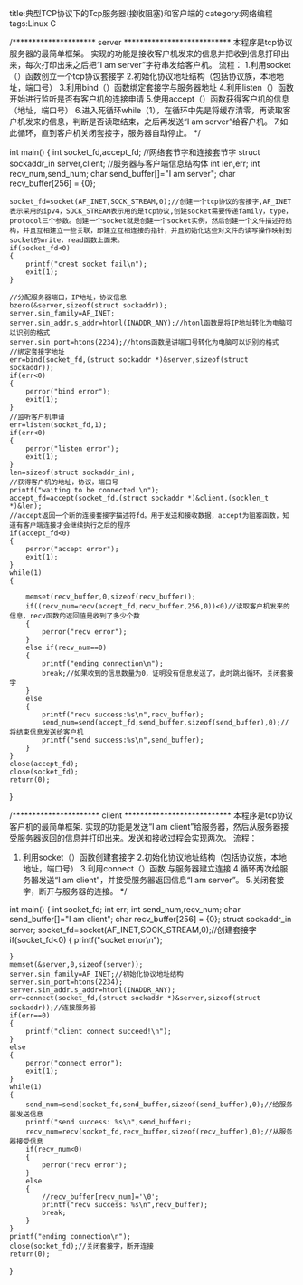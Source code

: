 title:典型TCP协议下的Tcp服务器(接收阻塞)和客户端的
category:网络编程
tags:Linux C

/*********************             server                  ***************************
本程序是tcp协议服务器的最简单框架。
实现的功能是接收客户机发来的信息并把收到信息打印出来，每次打印出来之后把“I am server”字符串发给客户机。
流程：
1.利用socket（）函数创立一个tcp协议套接字 
2.初始化协议地址结构（包括协议族，本地地址，端口号） 
3.利用bind（）函数绑定套接字与服务器地址 
4.利用listen（）函数开始进行监听是否有客户机的连接申请 
5.使用accept（）函数获得客户机的信息（地址，端口号） 
6.进入死循环while（1），在循环中先是将缓存清零，再读取客户机发来的信息，判断是否读取结束，之后再发送“I am server”给客户机。
7.如此循环，直到客户机关闭套接字，服务器自动停止。
*/

int main()
{
	int socket_fd,accept_fd;			//网络套节字和连接套节字
	struct sockaddr_in server,client;		//服务器与客户端信息结构体
	int len,err;
	int recv_num,send_num;
	char send_buffer[]="I am server";
	char recv_buffer[256] = {0};
	
	socket_fd=socket(AF_INET,SOCK_STREAM,0);//创建一个tcp协议的套接字,AF_INET表示采用的ipv4，SOCK_STREAM表示用的是tcp协议,创建socket需要传递family，type，protocol三个参数。创建一个socket就是创建一个socket实例，然后创建一个文件描述符结构，并且互相建立一些关联，即建立互相连接的指针，并且初始化这些对文件的读写操作映射到socket的write，read函数上面来。
	if(socket_fd<0)
	{
		printf("creat socket fail\n");
		exit(1);
	}
	
	//分配服务器端口，IP地址，协议信息
	bzero(&server,sizeof(struct sockaddr));
	server.sin_family=AF_INET;
	server.sin_addr.s_addr=htonl(INADDR_ANY);//htonl函数是将IP地址转化为电脑可以识别的格式
	server.sin_port=htons(2234);//htons函数是讲端口号转化为电脑可以识别的格式
	//绑定套接字地址
	err=bind(socket_fd,(struct sockaddr *)&server,sizeof(struct sockaddr));
	if(err<0)
	{
		perror("bind error");
		exit(1);
	}
	//监听客户机申请
	err=listen(socket_fd,1);
	if(err<0)
	{	
		perror("listen error");
		exit(1);
	}
	len=sizeof(struct sockaddr_in);
	//获得客户机的地址，协议，端口号
	printf("waiting to be connected.\n");
	accept_fd=accept(socket_fd,(struct sockaddr *)&client,(socklen_t *)&len);
	//accept返回一个新的连接套接字描述符fd。用于发送和接收数据，accept为阻塞函数，知道有客户端连接才会继续执行之后的程序
	if(accept_fd<0)
	{	
		perror("accept error");
		exit(1);
	}
	while(1)
	{
		
		memset(recv_buffer,0,sizeof(recv_buffer));
		if((recv_num=recv(accept_fd,recv_buffer,256,0))<0)//读取客户机发来的信息，recv函数的返回值是收到了多少个数
		{
			perror("recv error");
		}
		else if(recv_num==0)
		{
			printf("ending connection\n");
			break;//如果收到的信息数量为0，证明没有信息发送了，此时跳出循环，关闭套接字
		}
		else
		{
			printf("recv success:%s\n",recv_buffer);
			send_num=send(accept_fd,send_buffer,sizeof(send_buffer),0);//将结束信息发送给客户机
			printf("send success:%s\n",send_buffer);
		}
	}
	close(accept_fd);
	close(socket_fd);
	return(0);
}



/**********************             client                  ***************************
本程序是tcp协议客户机的最简单框架.
实现的功能是发送“I am client”给服务器，然后从服务器接受服务器返回的信息并打印出来。发送和接收过程会实现两次。
流程：
1. 利用socket（）函数创建套接字 
2.初始化协议地址结构（包括协议族，本地地址，端口号） 
3.利用connect（）函数 与服务器建立连接
4.循环两次给服务器发送“I am client”，并接受服务器返回信息“I am server”。 
5.关闭套接字，断开与服务器的连接。
*/

int main()
{
	int socket_fd;
	int err;
	int send_num,recv_num;
	char send_buffer[]="I am client";
	char recv_buffer[256] = {0};
	struct sockaddr_in server;
	socket_fd=socket(AF_INET,SOCK_STREAM,0);//创建套接字
	if(socket_fd<0)
	{
		printf("socket error\n");
		
	}
	memset(&server,0,sizeof(server));
	server.sin_family=AF_INET;//初始化协议地址结构
	server.sin_port=htons(2234);
	server.sin_addr.s_addr=htonl(INADDR_ANY);
	err=connect(socket_fd,(struct sockaddr *)&server,sizeof(struct sockaddr));//连接服务器
	if(err==0)
	{
		printf("client connect succeed!\n");
	}
	else
	{
		perror("connect error");
		exit(1);
	}
	while(1)
	{
		send_num=send(socket_fd,send_buffer,sizeof(send_buffer),0);//给服务器发送信息
		printf("send success: %s\n",send_buffer);
		recv_num=recv(socket_fd,recv_buffer,sizeof(recv_buffer),0);//从服务器接受信息
		if(recv_num<0)
		{
			perror("recv error");
		}
		else
		{
			//recv_buffer[recv_num]='\0';
			printf("recv success: %s\n",recv_buffer);
			break;
		}
	}
	printf("ending connection\n");
	close(socket_fd);//关闭套接字，断开连接
	return(0);
}
	
